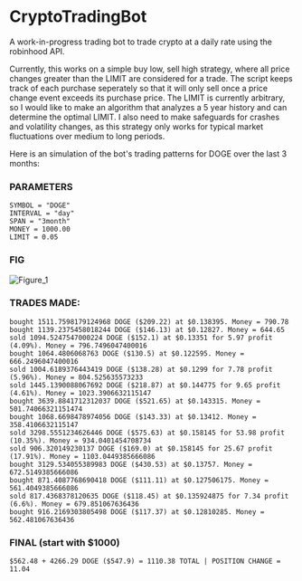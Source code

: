 # CryptoTradingBot
A work-in-progress trading bot to trade crypto at a daily rate using the robinhood API.

Currently, this works on a simple buy low, sell high strategy, where all price changes greater than the LIMIT are considered for a trade.  The script keeps track of each purchase seperately so that it will only sell once a price change event exceeds its purchase price.  The LIMIT is currently arbitrary, so I would like to make an algorithm that analyzes a 5 year history and can determine the optimal LIMIT.  I also need to make safeguards for crashes and volatility changes, as this strategy only works for typical market fluctuations over medium to long periods.


Here is an simulation of the bot's trading patterns for DOGE over the last 3 months:
### PARAMETERS
```
SYMBOL = "DOGE"
INTERVAL = "day"
SPAN = "3month"
MONEY = 1000.00
LIMIT = 0.05
```

### FIG
![Figure_1](https://user-images.githubusercontent.com/63984796/167147167-d6d6db1b-afc0-492b-987c-1131e26847b3.png)

### TRADES MADE:
```
bought 1511.7598179124968 DOGE ($209.22) at $0.138395. Money = 790.78
bought 1139.2375458018244 DOGE ($146.13) at $0.12827. Money = 644.65
sold 1094.5247547000224 DOGE ($152.1) at $0.13351 for 5.97 profit (4.09%). Money = 796.7496047400016
bought 1064.4806068763 DOGE ($130.5) at $0.122595. Money = 666.2496047400016
sold 1004.6189376443419 DOGE ($138.28) at $0.1299 for 7.78 profit (5.96%). Money = 804.525635573233
sold 1445.1390088067692 DOGE ($218.87) at $0.144775 for 9.65 profit (4.61%). Money = 1023.3906632115147
bought 3639.8841712312037 DOGE ($521.65) at $0.143315. Money = 501.74066321151474
bought 1068.6698478974056 DOGE ($143.33) at $0.13412. Money = 358.4106632115147
sold 3298.5551234626446 DOGE ($575.63) at $0.158145 for 53.98 profit (10.35%). Money = 934.0401454708734
sold 906.320149230137 DOGE ($169.0) at $0.158145 for 25.67 profit (17.91%). Money = 1103.0449385666086
bought 3129.534055389983 DOGE ($430.53) at $0.13757. Money = 672.5149385666086
bought 871.4087768690418 DOGE ($111.11) at $0.127506175. Money = 561.4049385666086
sold 817.4368378120635 DOGE ($118.45) at $0.135924875 for 7.34 profit (6.6%). Money = 679.851067636436
bought 916.2169303805498 DOGE ($117.37) at $0.12810285. Money = 562.481067636436
```

### FINAL (start with $1000)
`$562.48 + 4266.29 DOGE ($547.9) = 1110.38 TOTAL | POSITION CHANGE = 11.04`
